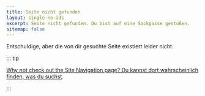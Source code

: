 ```yaml
---
title: Seite nicht gefunden
layout: single-no-ads
excerpt: Seite nicht gefunden. Du bist auf eine Sackgasse gestoßen.
sitemap: false
---
```


Entschuldige, aber die von dir gesuchte Seite existiert leider nicht.

::: tip

[Why not check out the Site Navigation page? Du kannst dort wahrscheinlich finden, was du suchst](site-navigation.html).

:::
